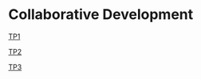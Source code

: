 # Collaborative Development

[TP1](/TP/TP1/README.md)

[TP2](/TP/TP2/README.md)

[TP3](/TP/TP3/README.md)
